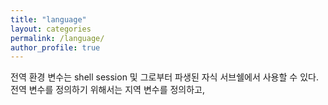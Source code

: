 ```yaml
---
title: "language" 
layout: categories
permalink: /language/
author_profile: true
---
```


전역 환경 변수는 shell session 및 그로부터 파생된 자식 서브쉘에서 사용할 수
있다. 전역 변수를 정의하기 위해서는 지역 변수를 정의하고,
